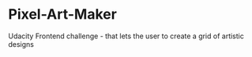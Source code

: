 # Pixel-Art-Maker
Udacity Frontend challenge - that lets the user to create a grid of  artistic designs
